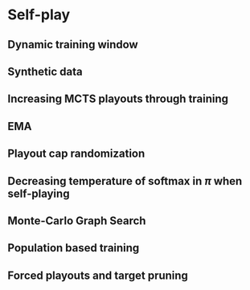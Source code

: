 

# Self-play

## Dynamic training window
## Synthetic data
## Increasing MCTS playouts through training
## EMA

## Playout cap randomization

## Decreasing temperature of softmax in $\pi$ when self-playing

## Monte-Carlo Graph Search


## Population based training

## Forced playouts and target pruning
